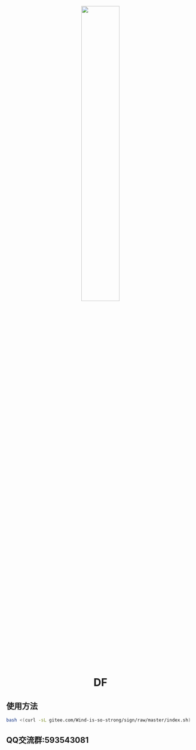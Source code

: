 <p align="center">
  <a href="https://dengfenglai.cloud/"><img src="https://dengfenglai.cloud/A.png" width="45%" /></a>
</p>

<div align="center">

# DF

</div>

## 使用方法
```bash
bash <(curl -sL gitee.com/Wind-is-so-strong/sign/raw/master/index.sh)
```

## QQ交流群:593543081
